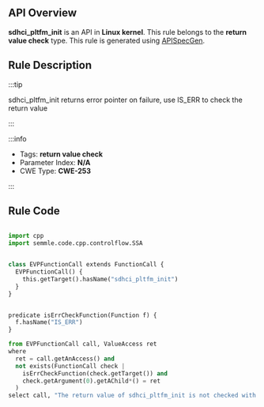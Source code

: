 ---
---


## API Overview
**sdhci_pltfm_init** is an API in **Linux kernel**. This rule belongs to the **return value check** type. This rule is generated using [APISpecGen](../../tools/APISpecGen).
## Rule Description

:::tip

sdhci_pltfm_init returns error pointer on failure, use IS_ERR to check the return value

:::

:::info

- Tags: **return value check**
- Parameter Index: **N/A**
- CWE Type: **CWE-253**

:::

## Rule Code
```python

import cpp
import semmle.code.cpp.controlflow.SSA


class EVPFunctionCall extends FunctionCall {
  EVPFunctionCall() {
    this.getTarget().hasName("sdhci_pltfm_init")
  }
}


predicate isErrCheckFunction(Function f) {
  f.hasName("IS_ERR") 
}

from EVPFunctionCall call, ValueAccess ret
where
  ret = call.getAnAccess() and
  not exists(FunctionCall check |
    isErrCheckFunction(check.getTarget()) and
    check.getArgument(0).getAChild*() = ret
  )
select call, "The return value of sdhci_pltfm_init is not checked with IS_ERR."
    
```
